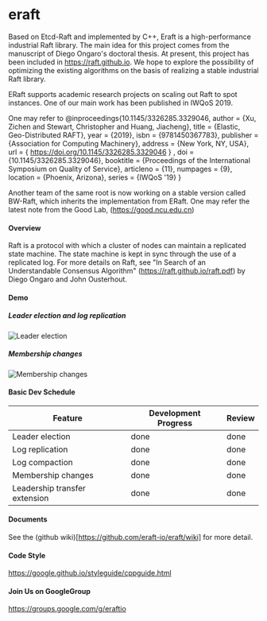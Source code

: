 # eraft

Based on Etcd-Raft and implemented by C++, Eraft is a high-performance industrial Raft library. The main idea for this project comes from the manuscript of Diego Ongaro's doctoral thesis. At present, this project has been included in https://raft.github.io. We hope to explore the possibility of optimizing the existing algorithms on the basis of realizing a stable industrial Raft library. 

ERaft supports academic research projects on scaling out Raft to spot instances. One of our main work has been published in IWQoS 2019.

One may refer to @inproceedings{10.1145/3326285.3329046, author = {Xu, Zichen and Stewart, Christopher and Huang, Jiacheng}, title = {Elastic, Geo-Distributed RAFT}, year = {2019}, isbn = {9781450367783}, publisher = {Association for Computing Machinery}, address = {New York, NY, USA}, url = { https://doi.org/10.1145/3326285.3329046 } , doi = {10.1145/3326285.3329046},  booktitle = {Proceedings of the International Symposium on Quality of Service}, articleno = {11}, numpages = {9}, location = {Phoenix, Arizona}, series = {IWQoS '19} }

Another team of the same root is now working on a stable version called BW-Raft, which inherits the implementation from ERaft. One may refer the latest note from the Good Lab, (https://good.ncu.edu.cn)

#### Overview

Raft is a protocol with which a cluster of nodes can maintain a replicated state machine. The state machine is kept in sync through the use of a replicated log. For more details on Raft, see "In Search of an Understandable Consensus Algorithm" (https://raft.github.io/raft.pdf) by Diego Ongaro and John Ousterhout.

#### Demo

##### Leader election and log replication
![Leader election](document/img/eraft-demo1.gif)

##### Membership changes
![Membership changes](document/img/eraft-demo2.gif)


#### Basic Dev Schedule

| Feature                       | Development Progress | Review |
| ----------------------------- | -------------------- | ------ |
| Leader election               |          done            |    done    |
| Log replication               |          done            |    done    |
| Log compaction                |          done            |    done    |
| Membership changes            |          done            |    done    |
| Leadership transfer extension |          done            |    done    |


#### Documents
See the (github wiki)[https://github.com/eraft-io/eraft/wiki] for more detail.

#### Code Style
https://google.github.io/styleguide/cppguide.html

#### Join Us on GoogleGroup

https://groups.google.com/g/eraftio

